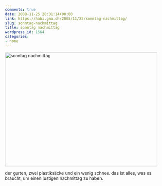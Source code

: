 ```yaml
---
comments: true
date: 2008-11-25 20:31:14+00:00
link: https://habi.gna.ch/2008/11/25/sonntag-nachmittag/
slug: sonntag-nachmittag
title: sonntag nachmittag
wordpress_id: 1564
categories:
- none
---
```


<a data-flickr-embed="true" href="https://www.flickr.com/photos/habi/3059708122" title="sonntag nachmittag"><img src="https://live.staticflickr.com/3018/3059708122_92d298b015.jpg" alt="sonntag nachmittag" width="500" height="375"></a><script async="" src="//embedr.flickr.com/assets/client-code.js" charset="utf-8"></script>

der gurten, zwei plastiksäcke und ein wenig schnee. das ist alles, was es braucht, um einen lustigen nachmittag zu haben.
